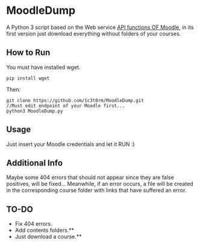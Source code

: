 # MoodleDump 

A Python 3 script based on the Web service [API functions OF Moodle](https://docs.moodle.org/dev/Web_service_API_functions), in its first version just download everything without folders of your courses.

## How to Run

You must have installed wget.

    pip install wget

Then:

    git clone https://github.com/1c3t0rm/MoodleDump.git
    //Must edit endpoint of your Moodle first...
    python3 MoodleDump.py

## Usage

Just insert your Moodle credentials and let it RUN :)

## Additional Info
Maybe some 404 errors that should not appear since they are false positives, will be fixed...
Meanwhile, if an error occurs, a file will be created in the corresponding course folder with links that have suffered an error.

## TO-DO
- Fix 404 errors.
- Add contents folders.**
- Just download a course.**

